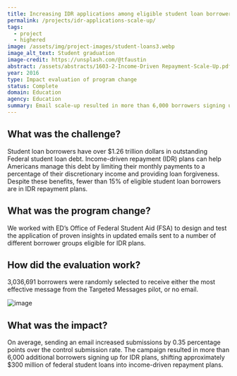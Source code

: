 ```yaml
---
title: Increasing IDR applications among eligible student loan borrowers - scale up
permalink: /projects/idr-applications-scale-up/
tags: 
  - project
  - highered
image: /assets/img/project-images/student-loans3.webp
image_alt_text: Student graduation
image-credit: https://unsplash.com/@tfaustin
abstract: /assets/abstracts/1603-2-Income-Driven Repayment-Scale-Up.pdf
year: 2016
type: Impact evaluation of program change
status: Complete
domain: Education
agency: Education
summary: Email scale-up resulted in more than 6,000 borrowers signing up for income driven repayment plans
---
```

## What was the challenge?
Student loan borrowers have over $1.26 trillion dollars in outstanding Federal student loan debt. Income-driven repayment (IDR) plans can help Americans manage this debt by limiting their monthly payments to a percentage of their discretionary income and providing loan forgiveness. Despite these benefits, fewer than 15% of eligible student loan borrowers are in IDR repayment plans.

## What was the program change?
We worked with ED’s Office of Federal Student Aid (FSA) to design and test the application of proven insights in updated emails sent to a number of different borrower groups eligible for IDR plans.

## How did the evaluation work?
3,036,691 borrowers were randomly selected to receive either the most effective message from the Targeted Messages pilot, or no email.

![image]({{site.baseurl}}/assets/img/project-images/1603-2-graph.webp)

## What was the impact?
On average, sending an email increased submissions by 0.35 percentage points over the control submission rate. The campaign resulted in more than 6,000 additional borrowers signing up for IDR plans, shifting approximately $300 million of federal student loans into income-driven repayment plans.
